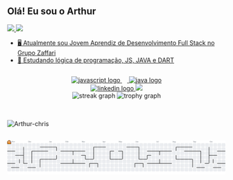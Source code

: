 ## Olá! Eu sou o Arthur



<div><a href="https://github.com/Arthur-018">
  <img height="180em" src="https://github-readme-stats.vercel.app/api?username=Arthur-018&show_icons=true&theme=shadow_red&include_all_commits=true&count_private=true"/>
  <img height="180em" src="https://github-readme-stats.vercel.app/api/top-langs/?username=Arthur-018&layout=compact&langs_count=16&theme=shadow_red"/>
</div>

- 🖥️ Atualmente sou Jovem Aprendiz de Desenvolvimento Full Stack no Grupo Zaffari  
- 💭 Estudando lógica de programação, JS, JAVA e DART

##

<div align="center">
  <img src="https://cdn.jsdelivr.net/gh/devicons/devicon/icons/javascript/javascript-original.svg" height="60" alt="javascript logo"  />
  <img width="12" />
  <img src="https://cdn.jsdelivr.net/gh/devicons/devicon/icons/java/java-original.svg" height="60" alt="java logo"  />
</div>

<div align="center">
  <a href="https://www.linkedin.com/in/andré-arthur-toledo-42a653371" target="_blank">
    <img src="https://img.shields.io/static/v1?message=LinkedIn&logo=linkedin&label=&color=0077B5&logoColor=white&labelColor=&style=for-the-badge" height="25" alt="linkedin logo"  />
    <img src="https://visitor-badge.laobi.icu/badge?page_id=Arthur-018.Arthur-018&left_color=darkblue&right_color=darkgreen&left_text=Outsiders"  />
  </a>
</div>

<div align="center">
  <img src="https://streak-stats.demolab.com?user=Arthur-018&locale=en&mode=daily&theme=shadow_red&hide_border=false&border_radius=5&order=3" height="150" alt="streak graph"  />
  <img src="https://github-profile-trophy.vercel.app?username=Arthur-018&theme=dracula&column=-1&row=1&margin-w=8&margin-h=8&no-bg=false&no-frame=false&order=4" height="150" alt="trophy graph"  />
</div>

##

<div style="display: inline_block"><br>
  <img align="center" alt="Arthur-chris" height="500" width="2500" src="https://media0.giphy.com/media/v1.Y2lkPTc5MGI3NjExeHRteXV2NW91NXFxM2M3eDJoZXdic21qbHE2c2ZzbnI1ODByaTF0dyZlcD12MV9pbnRlcm5hbF9naWZfYnlfaWQmY3Q9Zw/pOmtxQVSJxhZSQcz48/giphy.gif">
</div>

##

<picture>
  <source media="(prefers-color-scheme: dark)" srcset="https://raw.githubusercontent.com/Arthur-018/Arthur-018/output/pacman-contribution-graph-dark.svg">
  <source media="(prefers-color-scheme: light)" srcset="https://raw.githubusercontent.com/Arthur-018/Arthur-018/output/pacman-contribution-graph.svg">
  <img alt="pacman contribution graph" src="https://raw.githubusercontent.com/Arthur-018/Arthur-018/output/pacman-contribution-graph.svg">
</picture>

##

